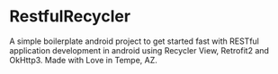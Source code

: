 # RestfulRecycler
A simple boilerplate android project to get started fast with RESTful application development in android using Recycler View, Retrofit2 and OkHttp3. Made with Love in Tempe, AZ.

